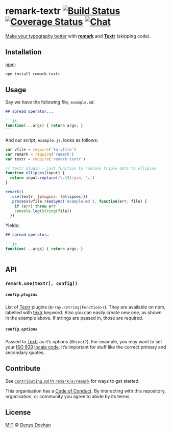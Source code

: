# remark-textr [![Build Status][build-badge]][build-status] [![Coverage Status][coverage-badge]][coverage-status] [![Chat][chat-badge]][chat]

[Make your typography better][typewriter-habits] with [**remark**][remark] and
[**Textr**][textr] (skipping code).

## Installation

[npm][]:

```bash
npm install remark-textr
```

## Usage

Say we have the following file, `example.md`:

````markdown
## spread operator...

```js
function(...args) { return args; }
```
````

And our script, `example.js`, looks as follows:

```javascript
var vfile = require('to-vfile')
var remark = require('remark')
var textr = require('remark-textr')

// textr plugin — just function to replace triple dots to ellipses
function ellipses(input) {
  return input.replace(/\.{3}/gim, '…')
}

remark()
  .use(textr, {plugins: [ellipses]})
  .process(vfile.readSync('example.md'), function(err, file) {
    if (err) throw err
    console.log(String(file))
  })
```

Yields:

````markdown
## spread operator…

```js
function(...args) { return args; }
```
````

## API

### `remark.use(textr[, config])`

##### `config.plugins`

List of [Textr][] plugins (`Array.<string|Function>?`).
They are available on npm, labelled with [textr][textr-plugins] keyword.
Also you can easily create new one, as shown in the example above.
If strings are passed in, those are required.

##### `config.options`

Passed to [Textr][] as it’s options (`Object?`).
For example, you may want to set your [ISO 639][iso] [locale code][locale].
It’s important for stuff like the correct primary and secondary quotes.

## Contribute

See [`contributing.md` in `remarkjs/remark`][contributing] for ways to get
started.

This organisation has a [Code of Conduct][coc].  By interacting with this
repository, organisation, or community you agree to abide by its terms.

## License

[MIT][license] © [Denys Dovhan][author]

<!-- Definitions -->

[build-badge]: https://img.shields.io/travis/remarkjs/remark-textr.svg

[build-status]: https://travis-ci.org/remarkjs/remark-textr

[coverage-badge]: https://img.shields.io/codecov/c/github/remarkjs/remark-textr.svg

[coverage-status]: https://codecov.io/github/remarkjs/remark-textr

[chat-badge]: https://img.shields.io/gitter/room/remarkjs/Lobby.svg

[chat]: https://gitter.im/remarkjs/Lobby

[license]: license

[author]: http://denysdovhan.com

[npm]: https://docs.npmjs.com/cli/install

[remark]: https://github.com/remarkjs/remark

[contributing]: https://github.com/remarkjs/remark/blob/master/contributing.md

[coc]: https://github.com/remarkjs/remark/blob/master/code-of-conduct.md

[locale]: https://github.com/A/textr#locale-option-consistence

[iso]: http://www.wikiwand.com/en/List_of_ISO_639-1_codes

[typewriter-habits]: http://practicaltypography.com/typewriter-habits.html

[textr]: https://github.com/A/textr

[textr-plugins]: https://www.npmjs.com/browse/keyword/textr
